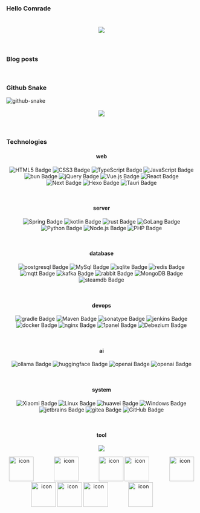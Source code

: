 ### Hello Comrade
<div align="center">
  <!-- Typing 打字特效 -->
  <h1 align="center">
    <a href="https://blog.thatcoder.cn/">
      <img src="https://readme-typing-svg.herokuapp.com/?lines=That%20Coder%20--%20笔名钟意;让我们在全栈的路上一起去感受;像素与逻辑的浪漫;数据与算法的交响;最后不止于代码;全栈不是终点;而是自由创造的起点！;&center=true&size=27">
    </a>
  </h1>
</div>
<div>&nbsp;</div>

### Blog posts
<!-- BLOG-POST-LIST:START -->
<!-- BLOG-POST-LIST:END -->

<div>&nbsp;</div>

### Github Snake
  <!-- Snake Code Contribution Map 贪吃蛇代码贡献图 -->
<picture>
    <source media="(prefers-color-scheme: dark)" srcset="https://cdn.jsdelivr.net/gh/thatcoders/thatcoders/profile-snake-contrib/github-contribution-grid-snake-dark.svg" />
    <source media="(prefers-color-scheme: light)" srcset="https://cdn.jsdelivr.net/gh/thatcoders/thatcoders/profile-snake-contrib/github-contribution-grid-snake.svg" />
    <img alt="github-snake" src="https://cdn.jsdelivr.net/gh/thatcoders/thatcoders/profile-snake-contrib/github-contribution-grid-snake-dark.svg" />
</picture>
<div>&nbsp;</div>

<div align="center"> <img src="https://cdn.jsdelivr.net/gh/thatcoders/thatcoders/github-metrics.svg"> </div>
<div>&nbsp;</div>
<div>&nbsp;</div>

### Technologies

<div align="center">
<!--  skill badge 技能徽章 -->

#### web
<!--  前端 -->
![HTML5 Badge](https://img.shields.io/badge/HTML5-E34F26?logo=html5&logoColor=fff&style=flat)
![CSS3 Badge](https://img.shields.io/badge/CSS3-1572B6?logo=css3&logoColor=fff&style=flat)
![TypeScript Badge](https://img.shields.io/badge/TS-3178C6?logo=typescript&logoColor=fff&style=flat)
![JavaScript Badge](https://img.shields.io/badge/JS-F7DF1E?logo=javascript&logoColor=000&style=flat)
![bun Badge](https://img.shields.io/badge/bun-000000?logo=bun&logoColor=fff&style=flat)
![jQuery Badge](https://img.shields.io/badge/JQ-0769AD?logo=jquery&logoColor=fff&style=flat)
![Vue.js Badge](https://img.shields.io/badge/Vue-4FC08D?logo=vuedotjs&logoColor=fff&style=flat)
![React Badge](https://img.shields.io/badge/React-61DAFB?logo=react&logoColor=000&style=flat)
![Next Badge](https://img.shields.io/badge/Next-181717?logo=next.js&logoColor=fff&style=flat)
![Hexo Badge](https://img.shields.io/badge/Hexo-3776AB?logo=hexo&logoColor=fff&style=flat)
![Tauri Badge](https://img.shields.io/badge/Tauri-E2231A?logo=tauri&logoColor=fff&style=flat)
<div>&nbsp;</div>

#### server
<!--  后端 -->
![Spring Badge](https://img.shields.io/badge/Spring-6DB33F?logo=spring&logoColor=fff&style=flat)
![kotlin Badge](https://img.shields.io/badge/Kotlin-7F52FF?logo=kotlin&logoColor=fff&style=flat)
![rust Badge](https://img.shields.io/badge/Rust-FCC624?logo=rust&logoColor=000&style=flat)
![GoLang Badge](https://img.shields.io/badge/Go-0078D6?logo=go&logoColor=fff&style=flat)
![Python Badge](https://img.shields.io/badge/Python-3776AB?logo=python&logoColor=fff&style=flat)
![Node.js Badge](https://img.shields.io/badge/Node.js-393?logo=nodedotjs&logoColor=fff&style=flat)
![PHP Badge](https://img.shields.io/badge/PHP最美-777BB4?logo=php&logoColor=fff&style=flat)
<div>&nbsp;</div>

#### database
<!--  数据库 -->
![postgresql Badge](https://img.shields.io/badge/Postgre-4169E1?logo=postgresql&logoColor=fff&style=flat)
![MySql Badge](https://img.shields.io/badge/MySql-4479A1?logo=mysql&logoColor=fff&style=flat)
![sqlite Badge](https://img.shields.io/badge/Sqlite-003B57?logo=sqlite&logoColor=fff&style=flat)
![redis Badge](https://img.shields.io/badge/Redis-FF4438?logo=redis&logoColor=fff&style=flat)
![mqtt Badge](https://img.shields.io/badge/MQTT-660066?logo=mqtt&logoColor=fff&style=flat)
![kafka Badge](https://img.shields.io/badge/Kafka-231F20?logo=apachekafka&logoColor=fff&style=flat)
![rabbit Badge](https://img.shields.io/badge/Rabbit-660066?logo=rabbitmq&logoColor=fff&style=flat)
![MongoDB Badge](https://img.shields.io/badge/Mongo-47A248?logo=mongodb&logoColor=fff&style=flat)
![steamdb Badge](https://img.shields.io/badge/SteamDB哈哈-000000?logo=steamdb&logoColor=fff&style=flat)
<div>&nbsp;</div>

#### devops
<!--  运维 -->
![gradle Badge](https://img.shields.io/badge/gradle-02303A?logo=gradle&logoColor=fff&style=flat)
![Maven Badge](https://img.shields.io/badge/Maven-C71A36?logo=apachemaven&logoColor=fff&style=flat)
![sonatype Badge](https://img.shields.io/badge/Nexus-004027?logo=sonatype&logoColor=fff&style=flat)
![jenkins Badge](https://img.shields.io/badge/Jenkins-D24939?logo=jenkins&logoColor=fff&style=flat)
![docker Badge](https://img.shields.io/badge/Docker-2496ED?logo=docker&logoColor=fff&style=flat)
![nginx Badge](https://img.shields.io/badge/Nginx-009639?logo=nginx&logoColor=fff&style=flat)
![1panel Badge](https://img.shields.io/badge/1panel-0854C1?logo=1panel&logoColor=fff&style=flat)
![Debezium Badge](https://img.shields.io/badge/Debezium-000000?logo=databricks&logoColor=fff&style=flat)
<div>&nbsp;</div>

#### ai
<!--  AI学习 -->
![ollama Badge](https://img.shields.io/badge/ollama-000000?logo=ollama&logoColor=fff&style=flat)
![huggingface Badge](https://img.shields.io/badge/HugFace-FFD21E?logo=huggingface&logoColor=fff&style=flat)
![openai Badge](https://img.shields.io/badge/openai-412991?logo=openai&logoColor=fff&style=flat)
![openai Badge](https://img.shields.io/badge/学习AI中...-412991?logo=openai&logoColor=fff&style=flat)
<div>&nbsp;</div>

#### system
![Xiaomi Badge](https://img.shields.io/badge/Xiaomi-FF6900?logo=xiaomi&logoColor=fff&style=flat)
![Linux Badge](https://img.shields.io/badge/Linux-FCC624?logo=linux&logoColor=000&style=flat)
![huawei Badge](https://img.shields.io/badge/HuaWei-FF0000?logo=huawei&logoColor=fff&style=flat)
![Windows Badge](https://img.shields.io/badge/Windows-0078D6?logo=windows&logoColor=fff&style=flat)
![jetbrains Badge](https://img.shields.io/badge/jetbrains-000000?logo=jetbrains&logoColor=fff&style=flat)
![gitea Badge](https://img.shields.io/badge/Gitea-609926?logo=gitea&logoColor=fff&style=flat)
![GitHub Badge](https://img.shields.io/badge/GitHub-181717?logo=github&logoColor=fff&style=flat)
<div>&nbsp;</div>

#### tool
<!-- programming tool icon 编程工具图标 -->
<p align="center">
  <a href="https://skillicons.dev">
    <img src="https://skillicons.dev/icons?i=git,docker,kotlin,idea,pycharm,webstorm,golang,rust,linux,nginx,tauri,jenkins,flutter,electron" />
  </a>
</p>

<!-- svg -->
<img src="https://techstack-generator.vercel.app/kubernetes-icon.svg" alt="icon" width="65" style="width: 65px; height: 65px; margin-right: 50px; margin-bottom: 0px;" />
<img src="https://techstack-generator.vercel.app/mysql-icon.svg" alt="icon" width="65" style="width: 65px; height: 65px; margin-right: 50px; margin-bottom: 0px;" />
<img src="https://techstack-generator.vercel.app/webpack-icon.svg" alt="icon" width="65" style="width: 65px; height: 65px; margin-right: 0px; margin-bottom: 0px;" />
<img src="https://techstack-generator.vercel.app/docker-icon.svg" alt="icon" width="65" style="width: 65px; height: 65px; margin-right: 50px; margin-bottom: 0px;" />
<img src="https://techstack-generator.vercel.app/redux-icon.svg" alt="icon" width="65" style="width: 65px; height: 65px; margin-right: 0px; margin-bottom: 0px;" />
<img src="https://techstack-generator.vercel.app/java-icon.svg" alt="icon" width="65" style="width: 65px; height: 65px; margin-right: 0px; margin-bottom: 0px;" />
<img src="https://techstack-generator.vercel.app/eslint-icon.svg" alt="icon" width="65" style="width: 65px; height: 65px; margin-right: 0px; margin-bottom: 0px;" />
<img src="https://techstack-generator.vercel.app/ts-icon.svg" alt="icon" width="65" style="width: 65px; height: 65px; margin-right: 50px; margin-bottom: 0px;" />
<img src="https://techstack-generator.vercel.app/nginx-icon.svg" alt="icon" width="65" style="width: 65px; height: 65px; margin-right: 50px; margin-bottom: 0px;" /><br>

</div>

<div>&nbsp;</div>
<div>&nbsp;</div>

